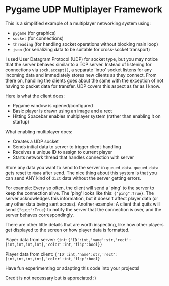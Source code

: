 # Pygame UDP Multiplayer Framework

This is a simplified example of a multiplayer networking system using:
- `pygame`    (for graphics)
- `socket`    (for connections)
- `threading` (for handling socket operations without blocking main loop)
- `json`      (for serializing data to be suitable for cross-socket transport)

I used User Datagram Protocol (UDP) for socket type, but you may notice that the server
behaves similar to a TCP server. Instead of listening for connections via `sock.accept()`,
a separate 'intro' socket listens for any incoming data and immediately stores new clients as
they connect. From there on, handling the clients goes about the same with the exception
of not having to packet data for transfer. UDP covers this aspect as far as I know.

Here is what the client does:
- Pygame window is opened/configured
- Basic player is drawn using an image and a rect
- Hitting Spacebar enables multiplayer system (rather than enabling it on startup)

What enabling multiplayer does:
- Creates a UDP socket
- Sends initial data to server to trigger client-handling
- Receives a unique ID to assign to current player
- Starts network thread that handles connection with server

Store any data you want to send to the server in `queued_data`. `queued_data` gets reset to `None`
after send. The nice thing about this system is that you can send ANY kind of `dict` data without
the server getting errors.

For example: Every so often, the client will send a 'ping' to the server to keep the connection alive.
The 'ping' looks like this: `{"ping":True}`. The server acknowledges this information, but it doesn't
affect player data (or any other data being sent across). Another example: A client that quits will send
`{"quit":True}` to notify the server that the connection is over, and the server behaves correspondingly.

There are other little details that are worth inspecting, like how other players get displayed to the screen
or how player data is formatted.

Player data from server: `{int:{'ID':int,'name':str,'rect':[int,int,int,int],'color':int,'flip':bool}}`

Player data from client: `{'ID':int,'name':str,'rect':[int,int,int,int],'color':int,'flip':bool}`


Have fun experimenting or adapting this code into your projects!

Credit is not necessary but is appreciated :)
